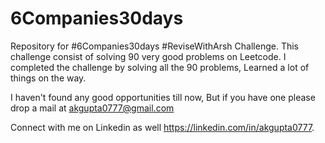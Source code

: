 # 6Companies30days
Repository for #6Companies30days #ReviseWithArsh Challenge.
This challenge consist of solving 90 very good problems on Leetcode.
I completed the challenge by solving all the 90 problems, Learned a lot of things on the way.

I haven't found any good opportunities till now, But if you have one please drop a mail at akgupta0777@gmail.com

Connect with me on Linkedin as well https://linkedin.com/in/akgupta0777.
